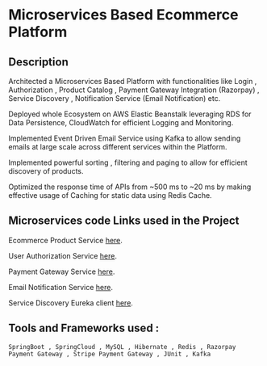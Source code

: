 # Microservices Based Ecommerce Platform

## Description
Architected a Microservices Based Platform with functionalities like Login , Authorization , Product Catalog , Payment Gateway Integration (Razorpay) , Service Discovery , Notification Service (Email Notification) etc.

Deployed whole Ecosystem on AWS Elastic Beanstalk leveraging RDS for Data Persistence, CloudWatch for efficient Logging and Monitoring.

Implemented Event Driven Email Service using Kafka to allow sending emails at large scale across different services within the Platform.

Implemented powerful sorting , filtering and paging to allow for efficient discovery of products.

Optimized the response time of APIs from ~500 ms to ~20 ms by making effective usage of Caching for static data using Redis Cache.


## Microservices code Links used in the Project
Ecommerce Product Service [here](https://github.com/nithin9700/EcomProductBackEnd).

User Authorization Service [here](https://github.com/nithin9700/UserOAuth).

Payment Gateway Service [here](https://github.com/nithin9700/PaymentService).

Email Notification Service [here]().

Service Discovery Eureka client [here]().

## Tools and Frameworks used :
    SpringBoot , SpringCloud , MySQL , Hibernate , Redis , Razorpay Payment Gateway , Stripe Payment Gateway , JUnit , Kafka 

